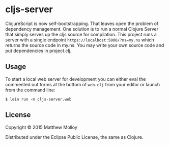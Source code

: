 # cljs-server

ClojureScript is now self-bootstrapping.  That leaves open the problem of dependency management.  One solution is to run a normal Clojure Server that simply serves up the cljs source for compilation.  This project runs a server with a single endpoint `https://localhost:5000/?ns=my.ns` which returns the source code in my.ns.  You may write your own source code and put dependencies in project.clj.

## Usage

To start a local web server for development you can either eval the
commented out forms at the bottom of `web.clj` from your editor or
launch from the command line:

    $ lein run -m cljs-server.web


## License

Copyright © 2015 Matthew Molloy

Distributed under the Eclipse Public License, the same as Clojure.
